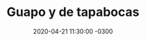 ---
layout: post
category: Coqueto Escenario
date: 2020-04-21 11:30:00 -0300
title: Guapo y de tapabocas
image: https://oceano.uy/api/images/programas/Abrepalabra/VNj-WSmoZmZj.jpg
summary: Lubo Adusto analizó lo que dejó Jorge Larrañaga en conferencia de prensa, sumando una vez más a la polémica de Semana Santa o de Turismo.
file: https://audios.oceanofm.com/programas/Abrepalabra/20-04-21Coqueto.mp3
duration: 14:29
oceanourl: https://oceano.uy/abrepalabra/coqueto-escenario/21494-guapo-y-de-tapabocas
---